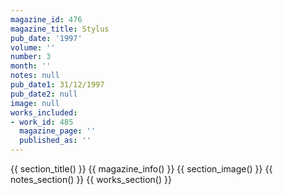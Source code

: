 ```yaml
---
magazine_id: 476
magazine_title: Stylus
pub_date: '1997'
volume: ''
number: 3
month: ''
notes: null
pub_date1: 31/12/1997
pub_date2: null
image: null
works_included:
- work_id: 485
  magazine_page: ''
  published_as: ''
---
```


{{ section_title() }}
{{ magazine_info() }}
{{ section_image() }}
{{ notes_section() }}
{{ works_section() }}
